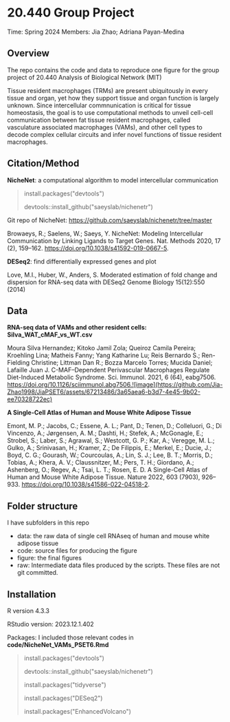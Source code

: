 # 20.440 Group Project
Time: Spring 2024
Members: Jia Zhao; Adriana Payan-Medina

## Overview

The repo contains the code and data to reproduce one figure for the group project of 20.440 Analysis of Biological Network (MIT)

Tissue resident macrophages (TRMs) are present ubiquitously in every tissue and organ, yet how they support tissue and organ function is largely unknown. Since intercellular commnunication is critical for tissue homeostasis, the goal is to use computational methods to unveil cell-cell communication between fat tissue resident macrophages, called vasculature associated macrophages (VAMs), and other cell types to decode complex cellular circuits and infer novel functions of tissue resident macrophages. 

## Citation/Method

**NicheNet**: a computational algorithm to model intercellular communication

> install.packages("devtools")
> 
> devtools::install_github("saeyslab/nichenetr")

Git repo of NicheNet: https://github.com/saeyslab/nichenetr/tree/master

Browaeys, R.; Saelens, W.; Saeys, Y. NicheNet: Modeling Intercellular Communication by Linking Ligands to Target Genes. Nat. Methods 2020, 17 (2), 159–162. https://doi.org/10.1038/s41592-019-0667-5.

**DESeq2**: find differentially expressed genes and plot

Love, M.I., Huber, W., Anders, S. Moderated estimation of fold change and dispersion for RNA-seq data with DESeq2 Genome Biology 15(12):550 (2014)

## Data

**RNA-seq data of VAMs and other resident cells: Silva_WAT_cMAF_vs_WT.csv** 

Moura Silva Hernandez; Kitoko Jamil Zola; Queiroz Camila Pereira; Kroehling Lina; Matheis Fanny; Yang Katharine Lu; Reis Bernardo S.; Ren-Fielding Christine; Littman Dan R.; Bozza Marcelo Torres; Mucida Daniel; Lafaille Juan J. C-MAF–Dependent Perivascular Macrophages Regulate Diet-Induced Metabolic Syndrome. Sci. Immunol. 2021, 6 (64), eabg7506. https://doi.org/10.1126/sciimmunol.abg7506.![image](https://github.com/Jia-Zhao1998/JiaPSET6/assets/67213486/3a65aea6-b3d7-4e45-9b02-ee70328722ec)


**A Single-Cell Atlas of Human and Mouse White Adipose Tissue**

Emont, M. P.; Jacobs, C.; Essene, A. L.; Pant, D.; Tenen, D.; Colleluori, G.; Di Vincenzo, A.; Jørgensen, A. M.; Dashti, H.; Stefek, A.; McGonagle, E.; Strobel, S.; Laber, S.; Agrawal, S.; Westcott, G. P.; Kar, A.; Veregge, M. L.; Gulko, A.; Srinivasan, H.; Kramer, Z.; De Filippis, E.; Merkel, E.; Ducie, J.; Boyd, C. G.; Gourash, W.; Courcoulas, A.; Lin, S. J.; Lee, B. T.; Morris, D.; Tobias, A.; Khera, A. V.; Claussnitzer, M.; Pers, T. H.; Giordano, A.; Ashenberg, O.; Regev, A.; Tsai, L. T.; Rosen, E. D. A Single-Cell Atlas of Human and Mouse White Adipose Tissue. Nature 2022, 603 (7903), 926–933. https://doi.org/10.1038/s41586-022-04518-2.

## Folder structure


I have subfolders in this repo

- data: the raw data of single cell RNAseq of human and mouse white adipose tissue
- code: source files for producing the figure
- figure: the final figures
- raw: Intermediate data files produced by the scripts. These files are not git committed.

## Installation


R version 4.3.3

RStudio version: 2023.12.1.402

Packages: I included those relevant codes in **code/NicheNet_VAMs_PSET6.Rmd**

> install.packages("devtools")
> 
> devtools::install_github("saeyslab/nichenetr")
> 
> install.packages("tidyverse")
> 
> install.packages("DESeq2")
> 
> install.packages("EnhancedVolcano")
